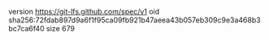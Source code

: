 version https://git-lfs.github.com/spec/v1
oid sha256:72fdab897d9a6f1f95ca09fb921b47aeea43b057eb309c9e3a468b3bc7ca6f40
size 679
